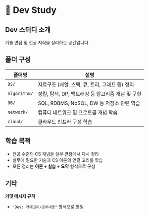 # 💭 Dev Study  

## Dev 스터디 소개  
기술 면접 및 전공 지식을 정리하는 공간입니다.  

## 폴더 구성

| 폴더명 | 설명 |
|--------|------|
| `DS/` | 자료구조 (배열, 스택, 큐, 트리, 그래프 등) 정리 |
| `Algorithm/` | 정렬, 탐색, DP, 백트래킹 등 알고리즘 개념 및 구현 |
| `DB/` | SQL, RDBMS, NoSQL, DW 등 저장소 관련 학습 |
| `network/` | 컴퓨터 네트워크 및 프로토콜 개념 학습 |
| `cloud/` | 클라우드 인프라 구성 학습 |

## 학습 목적

- 전공 수준의 CS 개념을 실무 관점에서 다시 정리
- 실무에 필요한 기술과 CS 이론의 연결 고리를 학습
- 모든 정리는 **이론 + 실습 + 요약** 형식으로 구성

## 기타  
**커밋 메시지 규칙**  
- `"Dev: 카테고리/공부내용"` 형식으로 통일  
